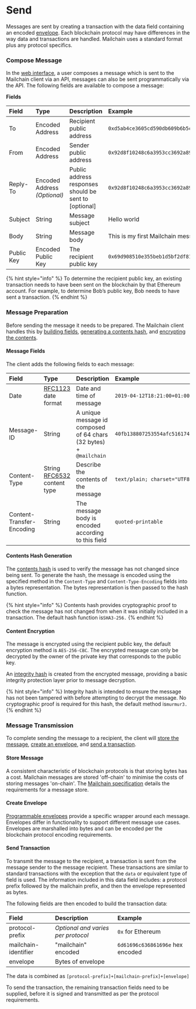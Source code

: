 # Send

Messages are sent by creating a transaction with the data field containing an encoded [envelope](../reference/programmable-envelopes.md). Each blockchain protocol may have differences in the way data and transactions are handled. Mailchain uses a standard format plus any protocol specifics.‌

### Compose Message

In the [web interface](../mailchain-web-inbox/mailchain-web-interface.md), a user composes a message which is sent to the Mailchain client via an API, messages can also be sent programmatically via the API. The following fields are available to compose a message:

**Fields**

| Field | Type | Description | Example |
| :--- | :--- | :--- | :--- |
| To | Encoded Address | Recipient public address | `0xd5ab4ce3605cd590db609b6b5c8901fdb2ef7fe6` |
| From | Encoded Address | Sender public address | `0x92d8f10248c6a3953cc3692a894655ad05d61efb` |
| Reply-To | Encoded Address _\(Optional\)_ | Public address responses should be sent to \[optional\] | `0x92d8f10248c6a3953cc3692a894655ad05d61efb` |
| Subject | String | Message subject | ​Hello world |
| Body | String | Message body | ​This is my first Mailchain message |
| Public Key | Encoded Public Key | The recipient public key | `0x69d908510e355beb1d5bf2df8129e5b6401e1969891e8016a0b2300739bbb00687055e5924a2fd8dd35f069dc14d8147aa11c1f7e2f271573487e1beeb2be9d0` |

{% hint style="info" %}
To determine the recipient public key, an existing transaction needs to have been sent on the blockchain by that Ethereum account. For example, to determine Bob’s public key, Bob needs to have sent a transaction.‌
{% endhint %}

### Message Preparation

Before sending the message it needs to be prepared. The Mailchain client handles this by [building fields](send.md#add-fields), [generating a contents hash](send.md#generate-contents-hash), and [encrypting the contents](send.md#encrypt-contents).

#### Message Fields

The client adds the following fields to each message:

| Field | Type | Description | Example |
| :--- | :--- | :--- | :--- |
| Date | [RFC1123](https://tools.ietf.org/html/rfc1123) date format | Date and time of message  | `2019-04-12T18:21:00+01:00` |
| Message-ID | String | A unique message id composed of 64 chars \(32 bytes\) + `@mailchain` | `40fb138807253554afc5161740ca3dade11db7e74e799c9f6091b904277cb9b839393802dc38b8a815615543@mailchain` |
| Content-Type | String [RFC6532](https://tools.ietf.org/html/rfc6532) content type | Describe the contents of the message | `text/plain; charset="UTF8"` |
| Content-Transfer-Encoding | String | The message body is encoded according to this field | `quoted-printable` |

#### ‌Contents Hash Generation

The [contents hash](../reference/programmable-envelopes.md#contentshash) is used to verify the message has not changed since being sent. To generate the hash, the message is encoded using the specified method in the `Content-Type` and `Content-Type-Encoding` fields into a bytes representation. The bytes representation is then passed to the hash function.

{% hint style="info" %}
Contents hash provides cryptographic proof to check the message has not changed from when it was initially included in a transaction. The default hash function is`SHA3-256.`
{% endhint %}

#### Content Encryption

The message is encrypted using the recipient public key, the default encryption method is `AES-256-CBC`. The encrypted message can only be decrypted by the owner of the private key that corresponds to the public key.

An [integrity hash](../reference/programmable-envelopes.md#integrityhash) is created from the encrypted message, providing a basic integrity protection layer prior to message decryption.

{% hint style="info" %}
Integrity hash is intended to ensure the message has not been tampered with before attempting to decrypt the message. No cryptographic proof is required for this hash, the default method is`murmur3.`
{% endhint %}

### Message Transmission

To complete sending the message to a recipient, the client will [store the message](send.md#store-message), [create an envelope](send.md#create-envelope), and [send a transaction](send.md#send-transaction).

#### Store Message

A consistent characteristic of blockchain protocols is that storing bytes has a cost. Mailchain messages are stored 'off-chain' to minimise the costs of storing messages 'on-chain'. The [Mailchain specification](https://github.com/mailchain/mailchain-specification/blob/master/mailchain_specification.md#message-storage) details the requirements for a message store.

#### Create Envelope

[Programmable envelopes](../reference/programmable-envelopes.md) provide a specific wrapper around each message. Envelopes differ in functionality to support different message use cases. Envelopes are marshalled into bytes and can be encoded per the blockchain protocol encoding requirements. 

#### Send Transaction

To transmit the message to the recipient, a transaction is sent from the message sender to the message recipient. These transactions are similar to standard transactions with the exception that the `data` or equivalent type of field is used. The information included in this data field includes: a protocol prefix followed by the mailchain prefix, and then the envelope represented as bytes.

The following fields are then encoded to build the transaction data:

| Field | Description | Example |
| :--- | :--- | :--- |
| protocol-prefix | _Optional and varies per protocol_ | `0x` for Ethereum |
| mailchain-identifier | "mailchain" encoded | `6d61696c636861696e` hex encoded |
| envelope | Bytes of envelope |  |

The data is combined as `[protocol-prefix]+[mailchain-prefix]+[envelope]`

To send the transaction, the remaining transaction fields need to be supplied, before it is signed and transmitted as per the protocol requirements.[  
](https://app.gitbook.com/@mailchain/s/mailchain/~/drafts/-LmkujL2pCds-laZEl8b/primary/reference/ethereum)

